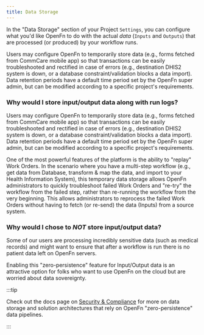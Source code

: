 ```yaml
---
title: Data Storage
---
```


In the "Data Storage" section of your Project `Settings`, you can configure what
you'd like OpenFn to do with the actual _data_ (`Inputs` and `Outputs`) that are
processed (or produced) by your workflow runs.

Users may configure OpenFn to temporarily store data (e.g., forms fetched from
CommCare mobile app) so that transactions can be easily troubleshooted and
rectified in case of errors (e.g., destination DHIS2 system is down, or a
database constraint/validation blocks a data import). Data retention periods
have a default time period set by the OpenFn super admin, but can be modified
according to a specific project's requirements.

### Why would I store input/output data along with run logs?

Users may configure OpenFn to temporarily store data (e.g., forms fetched from
CommCare mobile app) so that transactions can be easily troubleshooted and
rectified in case of errors (e.g., destination DHIS2 system is down, or a
database constraint/validation blocks a data import). Data retention periods
have a default time period set by the OpenFn super admin, but can be modified
according to a specific project's requirements.

One of the most powerful features of the platform is the ability to "replay"
Work Orders. In the scenario where you have a multi-step workflow (e.g., get
data from Database, transform & map the data, and import to your Health
Information System), this temporary data storage allows OpenFn administrators to
quickly troubleshoot failed Work Orders and "re-try" the workflow from the
failed step, rather than re-running the workflow from the very beginning. This
allows administrators to reprocess the failed Work Orders without having to
fetch (or re-send) the data (Inputs) from a source system.

### Why would I chose to _NOT_ store input/output data?

Some of our users are processing incredibly sensitive data (such as medical
records) and might want to ensure that after a workflow is run there is no
patient data left on OpenFn servers.

Enabling this "zero-persistence" feature for Input/Output data is an attractive
option for folks who want to use OpenFn on the cloud but are worried about data
sovereignty.

:::tip

Check out the docs page on
[Security & Compliance](../get-started/security-compliance.md) for more on data
storage and solution architectures that rely on OpenFn "zero-persistence" data
pipelines.

:::
